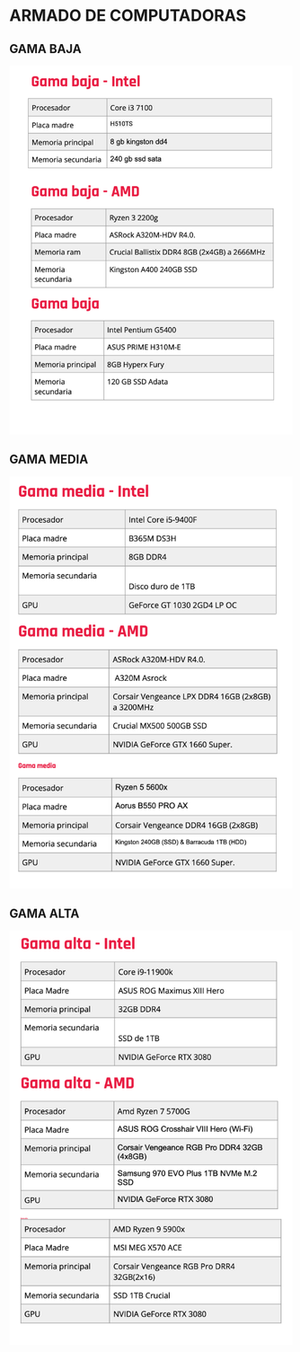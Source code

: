 # ARMADO DE COMPUTADORAS

## GAMA BAJA
![entrega2-gama-baja](../images/entrega2-gamabaja.png)
## GAMA MEDIA
![entrega2-gama-media](../images/entrega2-gamamedia.png)
## GAMA ALTA
![entrega2-gama-alta](../images/entrega2-gamaalta.png)